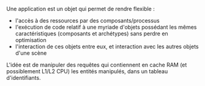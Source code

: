  Une application est un objet qui permet de rendre flexible :
- l'accès à des ressources par des composants/processus
- l'exécution de code relatif à une myriade d'objets possédant les mêmes caractéristiques (composants et archétypes) sans perdre en optimisation
- l'interaction de ces objets entre eux, et interaction avec les autres objets d'une scène

L'idée est de manipuler des requêtes qui contiennent en cache RAM (et possiblement L1/L2 CPU) les entités manipulés, dans un tableau d'identifiants.